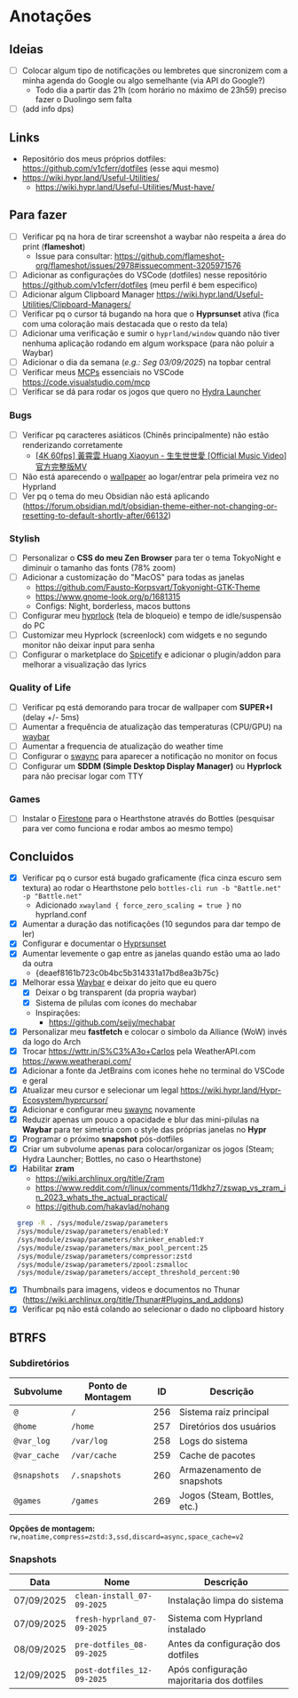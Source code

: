 # Anotações

## Ideias

- [ ] Colocar algum tipo de notificações ou lembretes que sincronizem com a minha agenda do Google ou algo semelhante (via API do Google?)
  - Todo dia a partir das 21h (com horário no máximo de 23h59) preciso fazer o Duolingo sem falta
- [ ] (add info dps)

## Links

- Repositório dos meus próprios dotfiles: <https://github.com/v1cferr/dotfiles> (esse aqui mesmo)
- <https://wiki.hypr.land/Useful-Utilities/>
  - <https://wiki.hypr.land/Useful-Utilities/Must-have/>

## Para fazer

- [ ] Verificar pq na hora de tirar screenshot a waybar não respeita a área do print (**flameshot**)
  - Issue para consultar: <https://github.com/flameshot-org/flameshot/issues/2978#issuecomment-3205971576>
- [ ] Adicionar as configurações do VSCode (dotfiles) nesse repositório <https://github.com/v1cferr/dotfiles> (meu perfil é bem especifico)
- [ ] Adicionar algum Clipboard Manager <https://wiki.hypr.land/Useful-Utilities/Clipboard-Managers/>
- [ ] Verificar pq o cursor tá bugando na hora que o **Hyprsunset** ativa (fica com uma coloração mais destacada que o resto da tela)
- [ ] Adicionar uma verificação e sumir o `hyprland/window` quando não tiver nenhuma aplicação rodando em algum workspace (para não poluir a Waybar)
- [ ] Adicionar o dia da semana (*e.g.: Seg 03/09/2025*) na topbar central
- [ ] Verificar meus [MCPs](./vscode/.config/Code/User/mcp.json) essenciais no VSCode <https://code.visualstudio.com/mcp>
- [ ] Verificar se dá para rodar os jogos que quero no [Hydra Launcher](https://aur.archlinux.org/packages/hydra-launcher-bin)

### Bugs

- [ ] Verificar pq caracteres asiáticos (Chinês principalmente) não estão renderizando corretamente
  - [[4K 60fps] 黃霄雲 Huang Xiaoyun - 生生世世愛 [Official Music Video] 官方完整版MV](https://youtu.be/5xijWQF8uIA)
- [ ] Não está aparecendo o [wallpaper](./hypr/.config/hypr/hyprpaper.conf) ao logar/entrar pela primeira vez no Hyprland
- [ ] Ver pq o tema do meu Obsidian não está aplicando (<https://forum.obsidian.md/t/obsidian-theme-either-not-changing-or-resetting-to-default-shortly-after/66132>)

### Stylish

- [ ] Personalizar o **CSS do meu Zen Browser** para ter o tema TokyoNight e diminuir o tamanho das fonts (78% zoom)
- [ ] Adicionar a customização do "MacOS" para todas as janelas
  - <https://github.com/Fausto-Korpsvart/Tokyonight-GTK-Theme>
  - <https://www.gnome-look.org/p/1681315>
  - Configs: Night, borderless, macos buttons
- [ ] Configurar meu [hyprlock](https://wiki.hypr.land/Hypr-Ecosystem/hyprlock/) (tela de bloqueio) e tempo de idle/suspensão do PC
- [ ] Customizar meu Hyprlock (screenlock) com widgets e no segundo monitor não deixar input para senha
- [ ] Configurar o marketplace do [Spicetify](https://spicetify.app/) e adicionar o plugin/addon para melhorar a visualização das lyrics

### Quality of Life

- [ ] Verificar pq está demorando para trocar de wallpaper com **SUPER+I** (delay +/- 5ms)
- [ ] Aumentar a frequência de atualização das temperaturas (CPU/GPU) na [waybar](./waybar/)
- [ ] Aumentar a frequencia de atualização do weather time
- [ ] Configurar o [swaync](./swaync/) para aparecer a notificação no monitor on focus
- [ ] Configurar um **SDDM (Simple Desktop Display Manager)** ou **Hyprlock** para não precisar logar com TTY

### Games

- [ ] Instalar o [Firestone](https://www.overwolf.com/app/sebastien_tromp-firestone) para o Hearthstone através do Bottles (pesquisar para ver como funciona e rodar ambos ao mesmo tempo)

## Concluidos

- [x] Verificar pq o cursor está bugado graficamente (fica cinza escuro sem textura) ao rodar o Hearthstone pelo `bottles-cli run -b "Battle.net" -p "Battle.net"`
  - Adicionado `xwayland { force_zero_scaling = true }` no hyprland.conf
- [x] Aumentar a duração das notificações (10 segundos para dar tempo de ler)
- [x] Configurar e documentar o [Hyprsunset](./hypr/.config/hypr/hyprsunset.conf)
- [x] Aumentar levemente o gap entre as janelas quando estão uma ao lado da outra
  - {deaef8161b723c0b4bc5b314331a17bd8ea3b75c}
- [x] Melhorar essa [Waybar](./waybar/) e deixar do jeito que eu quero
  - [x] Deixar o bg transparent (da propria waybar)
  - [x] Sistema de pílulas com ícones do mechabar
  - Inspirações:
    - <https://github.com/sejjy/mechabar>
- [x] Personalizar meu **fastfetch** e colocar o simbolo da Alliance (WoW) invés da logo do Arch
- [x] Trocar <https://wttr.in/S%C3%A3o+Carlos> pela WeatherAPI.com <https://www.weatherapi.com/>
- [x] Adicionar a fonte da JetBrains com icones hehe no terminal do VSCode e geral
- [x] Atualizar meu cursor e selecionar um legal <https://wiki.hypr.land/Hypr-Ecosystem/hyprcursor/>
- [x] Adicionar e configurar meu [swaync](./swaync/) novamente
- [x] Reduzir apenas um pouco a opacidade e blur das mini-pilulas na **Waybar** para ter simetria com o style das próprias janelas no **Hypr**
- [x] Programar o próximo **snapshot** pós-dotfiles
- [x] Criar um subvolume apenas para colocar/organizar os jogos (Steam; Hydra Launcher; Bottles, no caso o Hearthstone)
- [x] Habilitar **zram**
  - <https://wiki.archlinux.org/title/Zram>
  - <https://www.reddit.com/r/linux/comments/11dkhz7/zswap_vs_zram_in_2023_whats_the_actual_practical/>
  - <https://github.com/hakavlad/nohang>

```bash
  grep -R . /sys/module/zswap/parameters
  /sys/module/zswap/parameters/enabled:Y
  /sys/module/zswap/parameters/shrinker_enabled:Y
  /sys/module/zswap/parameters/max_pool_percent:25
  /sys/module/zswap/parameters/compressor:zstd
  /sys/module/zswap/parameters/zpool:zsmalloc
  /sys/module/zswap/parameters/accept_threshold_percent:90
```

- [x] Thumbnails para imagens, videos e documentos no Thunar (<https://wiki.archlinux.org/title/Thunar#Plugins_and_addons>)
- [x] Verificar pq não está colando ao selecionar o dado no clipboard history

## BTRFS

### Subdiretórios

| Subvolume    | Ponto de Montagem | ID  | Descrição                    |
| ------------ | ----------------- | --- | ---------------------------- |
| `@`          | `/`               | 256 | Sistema raiz principal       |
| `@home`      | `/home`           | 257 | Diretórios dos usuários      |
| `@var_log`   | `/var/log`        | 258 | Logs do sistema              |
| `@var_cache` | `/var/cache`      | 259 | Cache de pacotes             |
| `@snapshots` | `/.snapshots`     | 260 | Armazenamento de snapshots   |
| `@games`     | `/games`          | 269 | Jogos (Steam, Bottles, etc.) |

**Opções de montagem:** `rw,noatime,compress=zstd:3,ssd,discard=async,space_cache=v2`

### Snapshots

| Data       | Nome                        | Descrição                                  |
| ---------- | --------------------------- | ------------------------------------------ |
| 07/09/2025 | `clean-install_07-09-2025`  | Instalação limpa do sistema                |
| 07/09/2025 | `fresh-hyprland_07-09-2025` | Sistema com Hyprland instalado             |
| 08/09/2025 | `pre-dotfiles_08-09-2025`   | Antes da configuração dos dotfiles         |
| 12/09/2025 | `post-dotfiles_12-09-2025`  | Após configuração majoritaria dos dotfiles |
